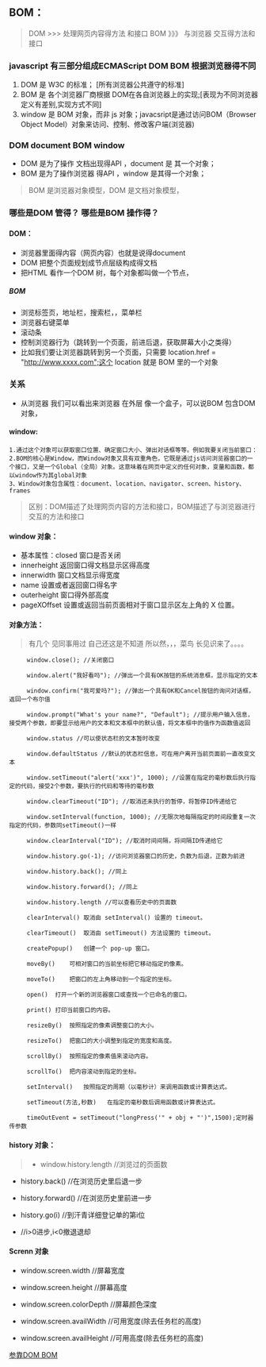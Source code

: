 ## BOM：
> DOM  >>>  处理网页内容得方法 和接口
  BOM 》》》 与浏览器 交互得方法和接口

### javascript 有三部分组成ECMAScript DOM BOM 根据浏览器得不同
1. DOM 是 W3C 的标准； [所有浏览器公共遵守的标准]
2. BOM 是 各个浏览器厂商根据 DOM在各自浏览器上的实现;[表现为不同浏览器定义有差别,实现方式不同]
3. window 是 BOM 对象，而非 js 对象；javacsript是通过访问BOM（Browser Object Model）对象来访问、控制、修改客户端(浏览器)

### DOM  document BOM window
  * DOM 是为了操作 文档出现得API ，document 是 其一个对象；
  * BOM 是为了操作浏览器 得API ，window 是其得一个对象；
  > BOM 是浏览器对象模型，DOM 是文档对象模型，
###  哪些是DOM 管得？ 哪些是BOM 操作得？
  #### DOM：
   * 浏览器里面得内容（网页内容）也就是说得document 
   * DOM 把整个页面规划成节点层级构成得文档
   * 把HTML 看作一个DOM 树，每个对象都叫做一个节点，

  ##### BOM
   * 浏览标签页，地址栏，搜索栏，，菜单栏
   * 浏览器右键菜单
   * 滚动条
   * 控制浏览器行为（跳转到一个页面，前进后退，获取屏幕大小之类得）
   * 比如我们要让浏览器跳转到另一个页面，只需要
   location.href = "http://www.xxxx.com";这个 location 就是 BOM 里的一个对象

### 关系
   * 从浏览器 我们可以看出来浏览器 在外层 像一个盒子，可以说BOM 包含DOM 对象，
   #### window:

    1.通过这个对象可以获取窗口位置、确定窗口大小、弹出对话框等等。例如我要关闭当前窗口：
    2.BOM的核心是Window，而Window对象又具有双重角色，它既是通过js访问浏览器窗口的一个接口，又是一个Global（全局）对象。这意味着在网页中定义的任何对象，变量和函数，都以window作为其global对象
    3、Window对象包含属性：document、location、navigator、screen、history、frames

> 区别：DOM描述了处理网页内容的方法和接口，BOM描述了与浏览器进行交互的方法和接口
   #### window 对象：
   * 基本属性：closed 窗口是否关闭
   * innerheight 返回窗口得文档显示区得高度
   * innerwidth 窗口文档显示得宽度
   * name 设置或者返回窗口得名字
   * outerheight 窗口得外部高度
   * pageXOffset 设置或返回当前页面相对于窗口显示区左上角的 X 位置。
#### 对象方法：
   
   > 有几个 见同事用过 自己还这是不知道 所以然，，，菜鸟 长见识来了。。。。

   ```
        window.close(); //关闭窗口

        window.alert("我好看吗"); //弹出一个具有OK按钮的系统消息框，显示指定的文本

        window.confirm("我可爱吗?"); //弹出一个具有OK和Cancel按钮的询问对话框，返回一个布尔值

        window.prompt("What's your name?", "Default"); //提示用户输入信息，接受两个参数，即要显示给用户的文本和文本框中的默认值，将文本框中的值作为函数值返回

        window.status //可以使状态栏的文本暂时改变

        window.defaultStatus //默认的状态栏信息，可在用户离开当前页面前一直改变文本

        window.setTimeout("alert('xxx')", 1000); //设置在指定的毫秒数后执行指定的代码，接受2个参数，要执行的代码和等待的毫秒数

        window.clearTimeout("ID"); //取消还未执行的暂停，将暂停ID传递给它

        window.setInterval(function, 1000); //无限次地每隔指定的时间段重复一次指定的代码，参数同setTimeout()一样

        window.clearInterval("ID"); //取消时间间隔，将间隔ID传递给它

        window.history.go(-1); //访问浏览器窗口的历史，负数为后退，正数为前进

        window.history.back(); //同上

        window.history.forward(); //同上

        window.history.length //可以查看历史中的页面数  

        clearInterval()	取消由 setInterval() 设置的 timeout。

        clearTimeout()	取消由 setTimeout() 方法设置的 timeout。

        createPopup()	创建一个 pop-up 窗口。

        moveBy()	可相对窗口的当前坐标把它移动指定的像素。

        moveTo()	把窗口的左上角移动到一个指定的坐标。

        open()	打开一个新的浏览器窗口或查找一个已命名的窗口。

        print()	打印当前窗口的内容。

        resizeBy()	按照指定的像素调整窗口的大小。

        resizeTo()	把窗口的大小调整到指定的宽度和高度。

        scrollBy()	按照指定的像素值来滚动内容。

        scrollTo()	把内容滚动到指定的坐标。

        setInterval()	按照指定的周期（以毫秒计）来调用函数或计算表达式。

        setTimeout(方法,秒数)	在指定的毫秒数后调用函数或计算表达式。　

        timeOutEvent = setTimeout("longPress('" + obj + "')",1500);定时器传参数

   ```
   #### history 对象：
   > *  window.history.length //浏览过的页面数

   *  history.back() //在浏览历史里后退一步

   * history.forward() //在浏览历史里前进一步

   * history.go(i) //到汗青详细登记单的第i位

   * //i>0进步,i<0撤退退却
  
  #### Screnn 对象
  * window.screen.width //屏幕宽度

  * window.screen.height //屏幕高度

  * window.screen.colorDepth //屏幕颜色深度

  * window.screen.availWidth //可用宽度(除去任务栏的高度)

  * window.screen.availHeight //可用高度(除去任务栏的高度)

  [参靠DOM BOM](https://blog.csdn.net/qq877507054/article/details/51395830)
     


    
